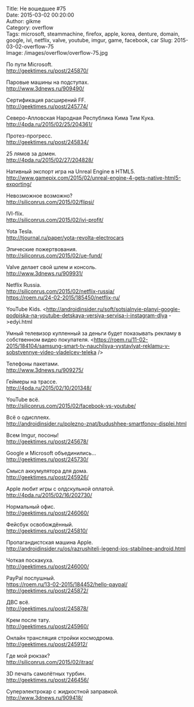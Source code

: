 Title: Не вошедшее #75  
Date: 2015-03-02 00:20:00  
Author: gikme  
Category: overflow  
Tags: microsoft, steammachine, firefox, apple, korea, denture, domain, google, ivi, netflix, valve, youtube, imgur, game, facebook, car
Slug: 2015-03-02-overflow-75  
Image: /images/overflow/overflow-75.jpg

По пути Microsoft.  
<http://geektimes.ru/post/245870/>

Паровые машины на подступах.  
<http://www.3dnews.ru/909490/>

Сертификация расширений FF.  
<http://geektimes.ru/post/245774/>

Северо-Апловская Народная Республика Кима Тим Кука.  
<http://4pda.ru/2015/02/25/204361/>

Протез-прогресс.  
<http://geektimes.ru/post/245834/>

25 лямов за домен.  
<http://4pda.ru/2015/02/27/204828/>

Нативный экспорт игра на Unreal Engine в HTML5.  
<http://www.gamepix.com/2015/02/unreal-engine-4-gets-native-html5-exporting/>

Невозможное возможно?  
<http://siliconrus.com/2015/02/flipsi/>

IVI-flix.  
<http://siliconrus.com/2015/02/ivi-profit/>

Yota Tesla.  
<http://tjournal.ru/paper/yota-revolta-electrocars>

Эпические пожертвования.  
<http://siliconrus.com/2015/02/ue-fund/>

Valve делает свой шлем и консоль.  
<http://www.3dnews.ru/909931/>

Netflix Russia.  
<http://siliconrus.com/2015/02/netflix-russia/>  
<https://roem.ru/24-02-2015/185450/netflix-ru/>

YouTube Kids.
<http://androidinsider.ru/soft/sotsialnyie-planyi-google-podpiska-na-youtube-detskaya-versiya-servisa-i-instagram-dlya  ->edyi.html

Умный телевизор купленный за деньги будет показывать рекламу в собственном видео покупателя.
<https://roem.ru/11-02-2015/184104/samsung-smart-tv-nauchilsya-vystavlyat-reklamu-v-sobstvennye-video-vladelcev-teleka  />

Телефоны пакетами.  
<http://www.3dnews.ru/909275/>

Геймеры на трассе.  
<http://4pda.ru/2015/02/10/201348/>

YouTube всё.  
<http://siliconrus.com/2015/02/facebook-vs-youtube/>

Всё о одисплеях.  
<http://androidinsider.ru/polezno-znat/budushhee-smartfonov-displei.html>

Всем Imgur, посоны!  
<http://geektimes.ru/post/245678/>

Google и Microsoft объединились…  
<http://geektimes.ru/post/245730/>

Смысл аккумулятора для дома.  
<http://geektimes.ru/post/245926/>

Apple любит игры с олдскульной оплатой.  
<http://4pda.ru/2015/02/16/202730/>

Нормальный офис.  
<http://geektimes.ru/post/246060/>

Фейсбук освобождённый.  
<http://geektimes.ru/post/245810/>

Пропагандистcкая машина Apple.  
<http://androidinsider.ru/os/razrushiteli-legend-ios-stabilnee-android.html>

Чоткая поскакуха.  
<http://geektimes.ru/post/246000/>

PayPal послушный.  
<https://roem.ru/13-02-2015/184452/hello-paypal/>  
<http://geektimes.ru/post/245872/>

ДВС всё.  
<http://geektimes.ru/post/245878/>

Крем после тату.  
<http://geektimes.ru/post/245960/>

Онлайн трансляция стройки космодрома.  
<http://geektimes.ru/post/245912/>

Где мой рюкзак?  
<http://siliconrus.com/2015/02/itraq/>

3D печать самолётных турбин.  
<http://geektimes.ru/post/246456/>

Суперэлектрокар с жидкостной заправкой.  
<http://www.3dnews.ru/909418/>
